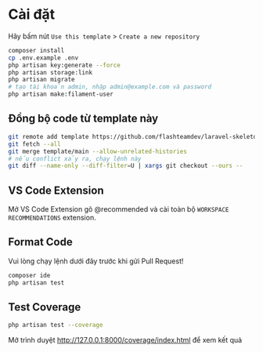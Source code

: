 # Cài đặt

Hãy bấm nút `Use this template` > `Create a new repository`

```bash
composer install
cp .env.example .env
php artisan key:generate --force
php artisan storage:link
php artisan migrate
# tạo tài khoản admin, nhập admin@example.com và password
php artisan make:filament-user
```

## Đồng bộ code từ template này

```bash
git remote add template https://github.com/flashteamdev/laravel-skeleton.git
git fetch --all
git merge template/main --allow-unrelated-histories
# nếu conflict xảy ra, chạy lệnh này
git diff --name-only --diff-filter=U | xargs git checkout --ours --
```

## VS Code Extension

Mở VS Code Extension gõ @recommended và cài toàn bộ `WORKSPACE RECOMMENDATIONS` extension.

## Format Code

Vui lòng chạy lệnh dưới đây trước khi gửi Pull Request!

```bash
composer ide
php artisan test
```

## Test Coverage

```bash
php artisan test --coverage
```

Mở trình duyệt http://127.0.0.1:8000/coverage/index.html để xem kết quả
